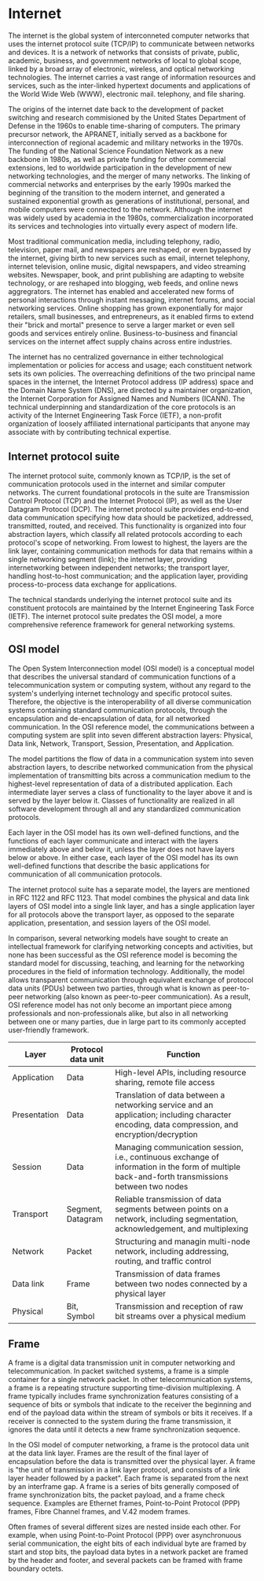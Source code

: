 # Internet

The internet is the global system of interconneted computer networks that uses the internet protocol suite (TCP/IP) to communicate between networks and devices. It is a network of networks that consists of private, public, academic, business, and government networks of local to global scope, linked by a broad array of electronic, wireless, and optical networking technologies. The internet carries a vast range of information resources and services, such as the inter-linked hypertext documents and applications of the World Wide Web (WWW), electronic mail. telephony, and file sharing.

The origins of the internet date back to the development of packet switching and research commisioned by the United States Department of Defense in the 1960s to enable time-sharing of computers. The primary precursor network, the APRANET, initially served as a backbone for interconnection of regional academic and military networks in the 1970s. The funding of the National Science Foundation Network as a new backbone in 1980s, as well as private funding for other commercial extensions, led to worldwide participation in the development of new networking technologies, and the merger of many networks. The linking of commercial networks and enterprises by the early 1990s marked the beginning of the transition to the modern internet, and generated a sustained exponential growth as generations of institutional, personal, and mobile computers were connected to the network. Although the internet was widely used by academia in the 1980s, commercialization incorporated its services and technologies into virtually every aspect of modern life.

Most traditional communication media, including telephony, radio, television, paper mail, and newspapers are reshaped, or even bypassed by the internet, giving birth to new services such as email, internet telephony, internet television, online music, digital newspapers, and video streaming websites. Newspaper, book, and print publishing are adapting to website technology, or are reshaped into blogging, web feeds, and online news aggregrators. The internet has enabled and accelerated new forms of personal interactions through instant messaging, internet forums, and social networking services. Online shopping has grown exponentially for major retailers, small businesses, and entrepreneurs, as it enabled firms to extend their "brick and mortal" presence to serve a larger market or even sell goods and services entirely online. Business-to-business and financial services on the internet affect supply chains across entire industries.

The internet has no centralized governance in either technological implementation or policies for access and usage; each constituent network sets its own policies. The overreaching definitions of the two principal name spaces in the internet, the Internet Protocol address (IP address) space and the Domain Name System (DNS), are directed by a maintainer organization, the Internet Corporation for Assigned Names and Numbers (ICANN). The technical underpinning and standardization of the core protocols is an activity of the Internet Engineering Task Force (IETF), a non-profit organization of loosely affiliated international participants that anyone may associate with by contributing technical expertise.

## Internet protocol suite

The internet protocol suite, commonly known as TCP/IP, is the set of communication protocols used in the internet and similar computer networks. The current foundational protocols in the suite are Transmission Control Protocol (TCP) and the Internet Protocol (IP), as well as the User Datagram Protocol (DCP). The internet protocol suite provides end-to-end data communication specifying how data should be packetized, addressed, transmitted, routed, and received. This functionality is organized into four abstraction layers, which classify all related protocols according to each protocol's scope of networking. From lowest to highest, the layers are the link layer, containing communication methods for data that remains within a single networking segment (link); the internet layer, providing internetworking between independent networks; the transport layer, handling host-to-host communication; and the application layer, providing process-to-process data exchange for applications.

The technical standards underlying the internet protocol suite and its constituent protocols are maintained by the Internet Engineering Task Force (IETF). The internet protocol suite predates the OSI model, a more comprehensive reference framework for general networking systems.

## OSI model

The Open System Interconnection model (OSI model) is a conceptual model that describes the universal standard of communication functions of a telecommunication system or computing system, without any regard to the system's underlying internet technology and specific protocol suites. Therefore, the objective is the interoperability of all diverse communication systems containing standard communication protocols, through the encapsulation and de-encapsulation of data, for all networked communication. In the OSI reference model, the communications between a computing system are split into seven different abstraction layers: Physical, Data link, Network, Transport, Session, Presentation, and Application.

The model partitions the flow of data in a communication system into seven abstraction layers, to describe networked communication from the physical implementation of transmitting bits across a communication medium to the highest-level representation of data of a distributed application. Each intermediate layer serves a class of functionality to the layer above it and is served by the layer below it. Classes of functionality are realized in all software development through all and any standardized communication protocols.

Each layer in the OSI model has its own well-defined functions, and the functions of each layer communicate and interact with the layers immediately above and below it, unless the layer does not have layers below or above. In either case, each layer of the OSI model has its own well-defined functions that describe the basic applications for communication of all communication protocols.

The internet protocol suite has a separate model, the layers are mentioned in RFC 1122 and RFC 1123. That model combines the physical and data link layers of OSI model into a single link layer, and has a single application layer for all protocols above the transport layer, as opposed to the separate application, presentation, and session layers of the OSI model.

In comparison, several networking models have sought to create an intellectual framework for clarifying networking concepts and activities, but none has been successful as the OSI reference model is becoming the standard model for discussing, teaching, and learning for the networking procedures in the field of information technology. Additionally, the model allows transparent communication through equivalent exchange of protocol data units (PDUs) between two parties, through what is known as peer-to-peer networking (also known as peer-to-peer communication). As a result, OSI reference model has not only become an important piece among professionals and non-professionals alike, but also in all networking between one or many parties, due in large part to its commonly accepted user-friendly framework.

| **Layer**    | **Protocol data unit** | **Function** |
|--------------|------------------------|--------------|
| Application  | Data                   | High-level APIs, including resource sharing, remote file access |
| Presentation | Data                   | Translation of data between a networking service and an application; including character encoding, data compression, and encryption/decryption |
| Session      | Data                   | Managing communication session, i.e., continuous exchange of information in the form of multiple back-and-forth transmissions between two nodes |
| Transport    | Segment, Datagram      | Reliable transmission of data segments between points on a network, including segmentation, acknowledgement, and multiplexing |
| Network      | Packet                 | Structuring and managin multi-node network, including addressing, routing, and traffic control |
| Data link    | Frame                  | Transmission of data frames between two nodes connected by a physical layer |
| Physical     | Bit, Symbol            | Transmission and reception of raw bit streams over a physical medium |

## Frame

A frame is a digital data transmission unit in computer networking and telecommunication. In packet switched systems, a frame is a simple container for a single network packet. In other telecommunication systems, a frame is a repeating structure supporting time-division multiplexing. A frame typically includes frame synchronization features consisting of a sequence of bits or symbols that indicate to the receiver the beginning and end of the payload data within the stream of symbols or bits it receives. If a receiver is connected to the system during the frame transmission, it ignores the data until it detects a new frame synchronization sequence.

In the OSI model of computer networking, a frame is the protocol data unit at the data link layer. Frames are the result of the final layer of encapsulation before the data is transmitted over the physical layer. A frame is "the unit of transmission in a link layer protocol, and consists of a link layer header followed by a packet". Each frame is separated from the next by an interframe gap. A frame is a series of bits generally composed of frame synchronization bits, the packet payload, and a frame check sequence. Examples are Ethernet frames, Point-to-Point Protocol (PPP) frames, Fibre Channel frames, and V.42 modem frames.

Often frames of several different sizes are nested inside each other. For example, when using Point-to-Point Protocol (PPP) over asynchronuous serial communication, the eight bits of each individual byte are framed by start and stop bits, the payload data bytes in a network packet are framed by the header and footer, and several packets can be framed with frame boundary octets.